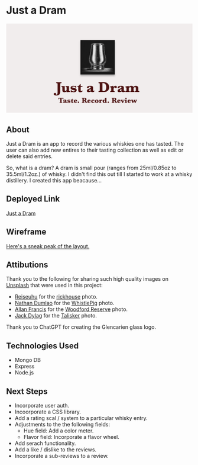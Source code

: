 # Just a Dram

![Just a Dram logo](./public/images/logo.png)

## About
 Just a Dram is an app to record the various whiskies one has tasted. The user can also add new entires to their tasting collection as well as edit or delete said entries. 
 
 So, what is a dram?  A dram is small pour (ranges from 25ml/0.85oz to 35.5ml/1.2oz.) of whisky. I didn't find this out till I started to work at a whisky distillery. I created this app beacause...


## Deployed Link
[Just a Dram](https://just-a-dram-3298747cdc46.herokuapp.com/)

## Wireframe
[Here's a sneak peak of the layout.](https://www.figma.com/design/s6JEtdtapg3hFtml88yMKO/Just-a-Dram?node-id=1-11&t=x38awTjAupDkpCkC-1)


## Attibutions
Thank you to the following for sharing such high quality images on [Unsplash](https://unsplash.com/) that were used in this project:
* [Reiseuhu](https://unsplash.com/@reiseuhu?utm_content=creditCopyText&utm_medium=referral&utm_source=unsplash) for the [rickhouse](https://unsplash.com/photos/pile-of-oak-barrels-inside-tunnel-6DnEjXP3WP4?utm_content=creditCopyText&utm_medium=referral&utm_source=unsplash) photo.
* [Nathan Dumlao](https://unsplash.com/@nate_dumlao?utm_content=creditCopyText&utm_medium=referral&utm_source=unsplash) for the [WhistlePig](https://unsplash.com/photos/captain-morgan-original-spiced-gold-bottle-97G8s6Bl_RQ?utm_content=creditCopyText&utm_medium=referral&utm_source=unsplash) photo.
* [Allan Francis](https://unsplash.com/@allanbenjaminfrancis?utm_content=creditCopyText&utm_medium=referral&utm_source=unsplash) for the [Woodford Reserve](https://unsplash.com/photos/a-bottle-of-woodford-reserve-sitting-on-a-table-jOEzl0bcXyE?utm_content=creditCopyText&utm_medium=referral&utm_source=unsplash) photo.
* [Jack Dylag](https://unsplash.com/@dylu?utm_content=creditCopyText&utm_medium=referral&utm_source=unsplash) for the [Talisker](https://unsplash.com/photos/talisker-bottle-beside-drinking-glass-JwWKV2gCPkE?utm_content=creditCopyText&utm_medium=referral&utm_source=unsplash) photo.

Thank you to ChatGPT for creating the Glencarien glass logo.
  
## Technologies Used
* Mongo DB
* Express
* Node.js

## Next Steps
* Incorporate user auth.
* Incoorporate a CSS library.
* Add a rating scal / system to a particular whisky entry.
* Adjustments to the the following fields:
    * Hue field: Add a color meter.
    * Flavor field: Incorporate a flavor wheel.
* Add serach functionality.
* Add a like / dislike to the reviews.
* Incorporate a sub-reviews to a review.

